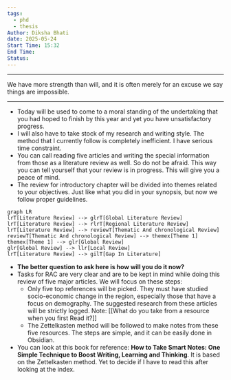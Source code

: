 ```yaml
---
tags:
  - phd
  - thesis
Author: Diksha Bhati
date: 2025-05-24
Start Time: 15:32
End Time: 
Status:
---
```

-----
We have more strength than will, and it is often merely for an excuse we say things are impossible.

-----
- Today will be used to come to a moral standing of the undertaking that you had hoped to finish by this year and yet you have unsatisfactory progress. 
- I will also have to take stock of my research and writing style. The method that I currently follow is completely inefficient. I have serious time constraint. 
- You can call reading five articles and writing the special information from those as a literature review as well. So do not be afraid. This way you can tell yourself that your review is in progress. This will give you a peace of mind. 
- The review for introductory chapter will be divided into themes related to your objectives. Just like what you did in your synopsis, but now we follow proper guidelines. 

```mermaid
graph LR
lrT[Literature Review] --> glrT[Global Literature Review]
lrT[Literature Review] --> rlrT[Regional Literature Review]
lrT[Literature Review] --> reviewT[Thematic And chronological Review]
reviewT[Thematic And chronological Review] --> themex[Theme 1]
themex[Theme 1] --> glr[Global Review]
glr[Global Review] --> llr[Local Review]
lrT[Literature Review] --> gilT[Gap In Literature]
```



- **The better question to ask here is how will you do it now?**
- Tasks for RAC are very clear and are to be kept in mind while doing this review of five major articles. We will focus on these steps: 
	- Only five top references will be picked. They must have studied socio-economic change in the region, especially those that have a focus on demography. The suggested research from these articles will be strictly logged. Note: [[What do you take from a resource when you first Read it?]] 
	- The Zettelkasten method will be followed to make notes from these five resources. The steps are simple, and it can be easily done in Obsidian. 
- You can look at this book for reference: **How to Take Smart Notes: One Simple Technique to Boost Writing, Learning and Thinking**. It is based on the Zettelkasten method. Yet to decide if I have to read this after looking at the index. 